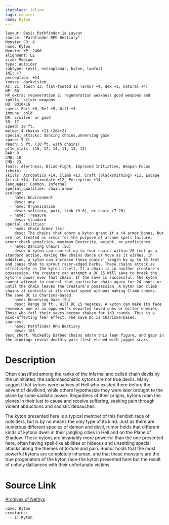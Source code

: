 ```yaml
---
statblock: inline
tags: monster
name: Kyton
---
```

```statblock
layout: Basic Pathfinder 1e Layout
source: "Pathfinder RPG Bestiary"
Monster_CR: 6
name: Kyton
Monster_XP: 2400
alignment: LE
size: Medium
type: outsider
subtype: (evil, extraplanar, kyton, lawful)
INI: +7
perception: +14
senses: darkvision
AC: 21, touch 13, flat-footed 18 (armor +4, dex +3, natural +4)
HP: 60
HP_extra: regeneration 2; regeneration weakness good weapons and spells, silver weapons
HD: 8d10+16
saves: Fort +8, Ref +9, Will +3
immune: cold
DR: 5/silver or good
SR: 17
speed: 30 ft.
melee: 4 chains +11 (2d4+2)
special_attacks: dancing chains,unnerving gaze
space: 5 ft.
reach: 5 ft. (10 ft. with chains)
pf1e_stats: [15, 17, 14, 11, 12, 12]
BAB: 8
CMB: 10
CMD: 23
feats: Alertness, Blind-Fight, Improved Initiative, Weapon Focus (chain)
skills: Acrobatics +14, Climb +13, Craft (blacksmithing) +11, Escape Artist +14, Intimidate +12, Perception +14
languages: Common, Infernal
special_qualities: chain armor
ecology:
  - name: Environment
    desc: any
  - name: Organisation
    desc: solitary, pair, link (3-6), or chain (7-20)
  - name: Treasure
    desc: standard
special_abilities:
  - name: Chain Armor (Ex)
    desc: The chains that adorn a kyton grant it a +4 armor bonus, but are not treated as armor for the purpose of arcane spell failure, armor check penalties, maximum Dexterity, weight, or proficiency.
  - name: Dancing Chains (Su)
    desc: A kyton can control up to four chains within 20 feet as a standard action, making the chains dance or move as it wishes. In addition, a kyton can increase these chains’ length by up to 15 feet and cause them to sprout razor-edged barbs. These chains attack as effectively as the kyton itself. If a chain is in another creature’s possession, the creature can attempt a DC 15 Will save to break the kyton’s power over that chain. If the save is successful, the kyton cannot attempt to control that particular chain again for 24 hours or until the chain leaves the creature’s possession. A kyton can climb chains it controls at its normal speed without making Climb checks. The save DC is Charisma-based.
  - name: Unnerving Gaze (Su)
    desc: Range 30 ft., Will DC 15 negates. A kyton can make its face resemble one of an opponent’s departed loved ones or bitter enemies. Those who fail their saves become shaken for 1d3 rounds. This is a mind-affecting fear effect. The save DC is Charisma-based.
sources:
  - name: Pathfinder RPG Bestiary
    desc: 185
desc_short: Wickedly barbed chains adorn this lean figure, and gaps in the bindings reveal deathly pale flesh etched with jagged scars.
```
# Description
Often classified among the ranks of the infernal and called chain devils by the uninitiated, the sadomasochistic kytons are not true devils. Many suggest that kytons were natives of Hell who existed there before the advent of devilkind, while others hypothesize they were later brought to the plane by some sadistic power. Regardless of their origins, kytons roam the planes in their lust to cause and receive suffering, seeking pain through violent abductions and sadistic debauches.

The kyton presented here is a typical member of this fiendish race of outsiders, but is by no means the only type of its kind. Just as there are numerous different species of demon and devil, rumor holds that different kinds of kytons dwell in their jangling cities in Hell and on the Plane of Shadow. These kytons are invariably more powerful than the one presented here, often having spell-like abilities or hideous and unsettling special attacks along the themes of torture and pain. Rumor holds that the most powerful kytons are completely inhuman, and that these monsters are the true progenators of the kyton race-the kyton presented here but the result of unholy dalliances with their unfortunate victims.
# Source Link
[Archives of Nethys](https://aonprd.com/MonsterDisplay.aspx?ItemName=Kyton)
```encounter-table
name: Kyton
creatures:
  - 1: Kyton
```
